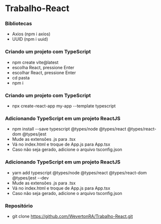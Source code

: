 # Trabalho-React

### Bibliotecas
 * Axios (npm i axios)
 * UUID (npm i uuid)

### Criando um projeto com TypeScript 
 * npm create vite@latest
 * escolha React, pressione Enter
 * escolhar React, pressione Enter
 * cd pasta
 * npm i
 
### Criando um projeto com TypeScript 
 * npx create-react-app my-app --template typescript
 
 ### Adicionando TypeScript em um projeto ReactJS
 * npm install --save typescript @types/node @types/react @types/react-dom @types/jest 
 * Mude as extensões .js para .tsx
 * Vá no index.html e troque de App.js para App.tsx
 * Caso não seja gerado, adicione o arquivo tsconfig.json

 ### Adicionando TypeScript em um projeto ReactJS
 * yarn add typescript @types/node @types/react @types/react-dom @types/jest --dev
 * Mude as extensões .js para .tsx
 * Vá no index.html e troque de App.js para App.tsx
 * Caso não seja gerado, adicione o arquivo tsconfig.json

### Repositório
 * git clone https://github.com/WevertonRA/Trabalho-React.git
